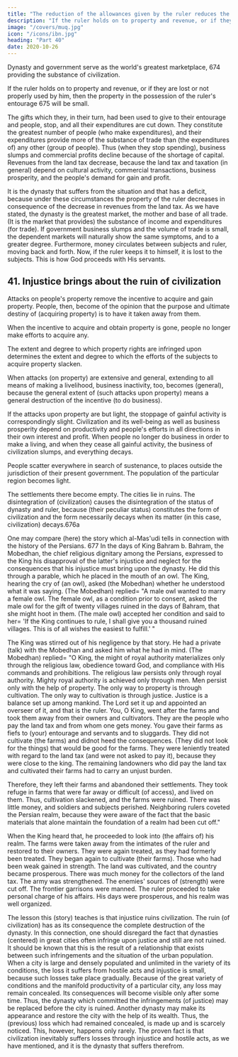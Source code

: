 ```yaml
---
title: "The reduction of the allowances given by the ruler reduces the tax revenue"
description: "If the ruler holds on to property and revenue, or if they are lost or not properly used by him, then the property in the possession of the ruler's entourage will be small"
image: "/covers/muq.jpg"
icon: "/icons/ibn.jpg"
heading: "Part 40"
date: 2020-10-26
---
```




Dynasty and government serve as the world's greatest marketplace, 674 providing the substance of civilization. 

If the ruler holds on to property and revenue, or if they are lost or not properly used by him, then the property in the possession of the ruler's entourage 675 will be small. 

The gifts which they, in their turn, had been used to give to their entourage and people, stop, and all their expenditures are cut down. They constitute the greatest number of people (who make expenditures), and their expenditures provide more of the substance of trade than (the expenditures of) any other (group of people). Thus
(when they stop spending), business slumps and commercial profits decline because
of the shortage of capital. Revenues from the land tax decrease, because the land tax
and taxation (in general) depend on cultural activity, commercial transactions,
business prosperity, and the people's demand for gain and profit. 

It is the dynasty
that suffers from the situation and that has a deficit, because under these
circumstances the property of the ruler decreases in consequence of the decrease in
revenues from the land tax. As we have stated, the dynasty is the greatest market,
the mother and base of all trade. (It is the market that provides) the substance of
income and expenditures (for trade). If government business slumps and the volume
of trade is small, the dependent markets will naturally show the same symptoms, and
to a greater degree. Furthermore, money circulates between subjects and ruler,
moving back and forth. Now, if the ruler keeps it to himself, it is lost to the subjects.
This is how God proceeds with His servants.


## 41. Injustice brings about the ruin of civilization

Attacks on people's property remove the incentive to acquire and gain property. People, then, become of the opinion that the purpose and ultimate destiny of (acquiring property) is to have it taken away from them. 

When the incentive to acquire and obtain property is gone, people no longer make efforts to acquire any. 

The extent and degree to which property rights are infringed upon determines the extent and degree to which the efforts of the subjects to acquire property slacken. 

When attacks (on property) are extensive and general, extending to all means of making a livelihood, business inactivity, too, becomes (general), because the general extent of (such attacks upon property) means a general destruction of the incentive (to do business). 

If the attacks upon property are but light, the stoppage of gainful activity is correspondingly slight. Civilization and its
well-being as well as business prosperity depend on productivity and people's efforts in all directions in their own interest and profit. When people no longer do business in order to make a living, and when they cease all gainful activity, the business of
civilization slumps, and everything decays. 

People scatter everywhere in search of sustenance, to places outside the jurisdiction of their present government. The
population of the particular region becomes light. 

The settlements there become empty. The cities lie in ruins. The disintegration of (civilization) causes the
disintegration of the status of dynasty and ruler, because (their peculiar status)
constitutes the form of civilization and the form necessarily decays when its matter
(in this case, civilization) decays.676a

One may compare (here) the story which al-Mas'udi tells in connection with
the history of the Persians. 677 In the days of King Bahram b. Bahram, the
Mobedhan, the chief religious dignitary among the Persians, expressed to the King
his disapproval of the latter's injustice and neglect for the consequences that his
injustice must bring upon the dynasty. He did this through a parable, which he
placed in the mouth of an owl. The King, hearing the cry of (an owl), asked (the
Mobedhan) whether he understood what it was saying. (The Mobedhan) replied= "A
male owl wanted to marry a female owl. The female owl, as a condition prior to
consent, asked the male owl for the gift of twenty villages ruined in the days of
Bahram, that she might hoot in them. (The male owl) accepted her condition and
said to her= 'If the King continues to rule, I shall give you a thousand ruined villages.
This is of all wishes the easiest to fulfill.' "

The King was stirred out of his negligence by that story. He had a private
(talk) with the Mobedhan and asked him what he had in mind. (The Mobedhan)
replied= "O King, the might of royal authority materializes only through the religious
law, obedience toward God, and compliance with His commands and prohibitions.
The religious law persists only through royal authority. Mighty royal authority is
achieved only through men. Men persist only with the help of property. The only
way to property is through cultivation. The only way to cultivation is through
justice. Justice is a balance set up among mankind. The Lord set it up and appointed
an overseer of it, and that is the ruler. You, O King, went after the farms and took
them away from their owners and cultivators. They are the people who pay the land
tax and from whom one gets money. You gave their farms as fiefs to (your)
entourage and servants and to sluggards. They did not cultivate (the farms) and didnot heed the consequences. (They did not look for the things) that would be good for the farms. They were leniently treated with regard to the land tax (and were not asked to pay it), because they were close to the king. The remaining landowners
who did pay the land tax and cultivated their farms had to carry an unjust burden.

Therefore, they left their farms and abandoned their settlements. They took refuge in
farms that were far away or difficult (of access), and lived on them. Thus, cultivation
slackened, and the farms were ruined. There was little money, and soldiers and
subjects perished. Neighboring rulers coveted the Persian realm, because they were
aware of the fact that the basic materials that alone maintain the foundation of a
realm had been cut off."

When the King heard that, he proceeded to look into (the affairs of) his
realm. The farms were taken away from the intimates of the ruler and restored to
their owners. They were again treated, as they had formerly been treated. They
began again to cultivate (their farms). Those who had been weak gained in strength.
The land was cultivated, and the country became prosperous. There was much
money for the collectors of the land tax. The army was strengthened. The enemies'
sources of (strength) were cut off. The frontier garrisons were manned. The ruler
proceeded to take personal charge of his affairs. His days were prosperous, and his
realm was well organized.

The lesson this (story) teaches is that injustice ruins civilization. The ruin (of
civilization) has as its consequence the complete destruction of the dynasty. In this
connection, one should disregard the fact that dynasties (centered) in great cities
often infringe upon justice and still are not ruined. It should be known that this is the
result of a relationship that exists between such infringements and the situation of
the urban population. When a city is large and densely populated and unlimited in
the variety of its conditions, the loss it suffers from hostile acts and injustice is
small, because such losses take place gradually. Because of the great variety of
conditions and the manifold productivity of a particular city, any loss may remain
concealed. Its consequences will become visible only after some time. Thus, the
dynasty which committed the infringements (of justice) may be replaced before the
city is ruined. Another dynasty may make its appearance and restore the city with
the help of its wealth. Thus, the (previous) loss which had remained concealed, is
made up and is scarcely noticed. This, however, happens only rarely. The proven
fact is that civilization inevitably suffers losses through injustice and hostile acts, as
we have mentioned, and it is the dynasty that suffers therefrom.

